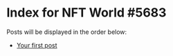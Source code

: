 # Index for NFT World #5683
Posts will be displayed in the order below:

- [Your first post](./001-first.md)

